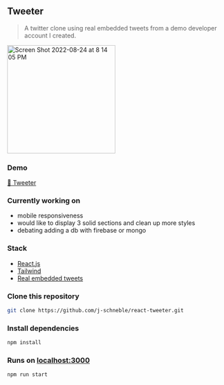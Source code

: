## Tweeter
> A twitter clone using real embedded tweets from a demo developer account I created.


<img width="250" alt="Screen Shot 2022-08-24 at 8 14 05 PM" src="https://user-images.githubusercontent.com/60337134/186545912-50416d6c-b72b-4147-a7ca-1e8a0890cf99.png">

### Demo
[🔗 Tweeter](https://js-tweeter.vercel.app/)

### Currently working on 
- mobile responsiveness
- would like to display 3 solid sections and clean up more styles
- debating adding a db with firebase or mongo

### Stack
- [React.js](https://reactjs.org/)
- [Tailwind](https://tailwindcss.com/)
- [Real embedded tweets](https://publish.twitter.com/#)

### Clone this repository
```bash
git clone https://github.com/j-schneble/react-tweeter.git
```
### Install dependencies
```bash
npm install
```
### Runs on [localhost:3000](http://localhost:3000)
```bash
npm run start
```


